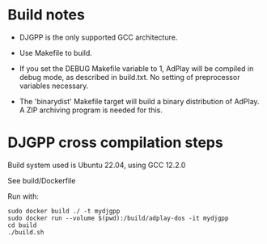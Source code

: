 # Build notes
- DJGPP is the only supported GCC architecture.

- Use Makefile to build.

- If you set the DEBUG Makefile variable to 1, AdPlay will be compiled
  in debug mode, as described in build.txt. No setting of preprocessor
  variables necessary.

- The 'binarydist' Makefile target will build a binary distribution of
  AdPlay. A ZIP archiving program is needed for this.

# DJGPP cross compilation steps
Build system used is Ubuntu 22.04, using GCC 12.2.0

See build/Dockerfile

Run with:
```
sudo docker build ./ -t mydjgpp
sudo docker run --volume $(pwd):/build/adplay-dos -it mydjgpp
cd build
./build.sh
```